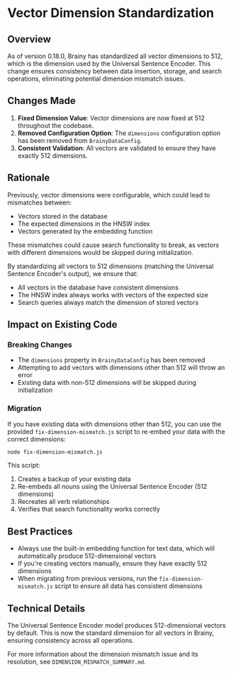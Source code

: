 # Vector Dimension Standardization

## Overview

As of version 0.18.0, Brainy has standardized all vector dimensions to 512, which is the dimension used by the Universal Sentence Encoder. This change ensures consistency between data insertion, storage, and search operations, eliminating potential dimension mismatch issues.

## Changes Made

1. **Fixed Dimension Value**: Vector dimensions are now fixed at 512 throughout the codebase.
2. **Removed Configuration Option**: The `dimensions` configuration option has been removed from `BrainyDataConfig`.
3. **Consistent Validation**: All vectors are validated to ensure they have exactly 512 dimensions.

## Rationale

Previously, vector dimensions were configurable, which could lead to mismatches between:
- Vectors stored in the database
- The expected dimensions in the HNSW index
- Vectors generated by the embedding function

These mismatches could cause search functionality to break, as vectors with different dimensions would be skipped during initialization.

By standardizing all vectors to 512 dimensions (matching the Universal Sentence Encoder's output), we ensure that:
- All vectors in the database have consistent dimensions
- The HNSW index always works with vectors of the expected size
- Search queries always match the dimension of stored vectors

## Impact on Existing Code

### Breaking Changes

- The `dimensions` property in `BrainyDataConfig` has been removed
- Attempting to add vectors with dimensions other than 512 will throw an error
- Existing data with non-512 dimensions will be skipped during initialization

### Migration

If you have existing data with dimensions other than 512, you can use the provided `fix-dimension-mismatch.js` script to re-embed your data with the correct dimensions:

```bash
node fix-dimension-mismatch.js
```

This script:
1. Creates a backup of your existing data
2. Re-embeds all nouns using the Universal Sentence Encoder (512 dimensions)
3. Recreates all verb relationships
4. Verifies that search functionality works correctly

## Best Practices

- Always use the built-in embedding function for text data, which will automatically produce 512-dimensional vectors
- If you're creating vectors manually, ensure they have exactly 512 dimensions
- When migrating from previous versions, run the `fix-dimension-mismatch.js` script to ensure all data has consistent dimensions

## Technical Details

The Universal Sentence Encoder model produces 512-dimensional vectors by default. This is now the standard dimension for all vectors in Brainy, ensuring consistency across all operations.

For more information about the dimension mismatch issue and its resolution, see `DIMENSION_MISMATCH_SUMMARY.md`.